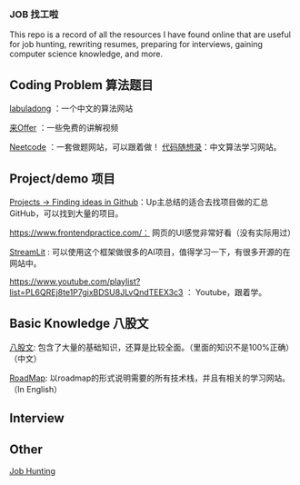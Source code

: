 ### JOB 找工啦

This repo is a record of all the resources I have found online that are useful for job hunting, rewriting resumes, preparing for interviews, gaining computer science knowledge, and more.

## Coding Problem 算法题目

[labuladong](https://labuladong.online/algo/home/) ：一个中文的算法网站

[来Offer](https://laioffer.com/zh/videos/coding-interview/) ：一些免费的讲解视频

[Neetcode](https://neetcode.io/practice) ：一套做题网站，可以跟着做！
[代码随想录](https://programmercarl.com/)：中文算法学习网站。

## Project/demo 项目

[Projects -> Finding ideas in Github](https://github.com/KelvinQiu802/project-ideas)：Up主总结的适合去找项目做的汇总GitHub，可以找到大量的项目。

https://www.frontendpractice.com/： 网页的UI感觉非常好看（没有实际用过）

[StreamLit](https://streamlit.io/generative-ai) : 可以使用这个框架做很多的AI项目，值得学习一下，有很多开源的在网站中。

https://www.youtube.com/playlist?list=PL6QREj8te1P7gixBDSU8JLvQndTEEX3c3 ： Youtube，跟着学。

## Basic Knowledge 八股文

[八股文](https://github.com/febobo/web-interview): 包含了大量的基础知识，还算是比较全面。（里面的知识不是100%正确）（中文）

[RoadMap](https://roadmap.sh/frontend?r=frontend-beginner): 以roadmap的形式说明需要的所有技术栈，并且有相关的学习网站。（In English）

## Interview



## Other

[Job Hunting]([https://github.com/YiChen8185/JOB/blob/main/Job%20Search.md](https://github.com/YiChen8185/JOB/blob/main/Job%20Hunting.md))

